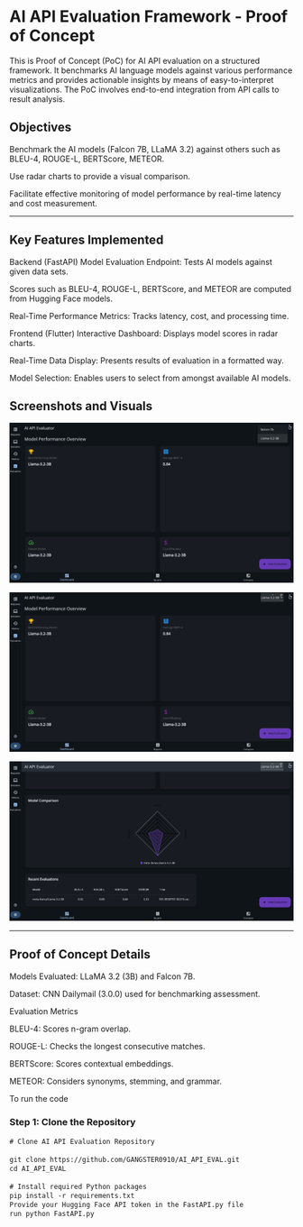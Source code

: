 # AI API Evaluation Framework - Proof of Concept
This is Proof of Concept (PoC) for AI API evaluation on a structured framework. It benchmarks AI language models against various performance metrics and provides actionable insights by means of easy-to-interpret visualizations. The PoC involves end-to-end integration from API calls to result analysis.

## Objectives

Benchmark the AI models (Falcon 7B, LLaMA 3.2) against others such as BLEU-4, ROUGE-L, BERTScore, METEOR.

Use radar charts to provide a visual comparison.

Facilitate effective monitoring of model performance by real-time latency and cost measurement.

---
##  Key Features Implemented
Backend (FastAPI)
Model Evaluation Endpoint: Tests AI models against given data sets.

Scores such as BLEU-4, ROUGE-L, BERTScore, and METEOR are computed from Hugging Face models.

Real-Time Performance Metrics: Tracks latency, cost, and processing time.

Frontend (Flutter)
Interactive Dashboard: Displays model scores in radar charts.

Real-Time Data Display: Presents results of evaluation in a formatted way.

Model Selection: Enables users to select from amongst available AI models.

## Screenshots and Visuals
![alt text](https://github.com/GANGSTER0910/apidash/blob/8fc7298824670397b07d0b42307bb1dd533af1fe/doc/proposals/2025/gsoc/images/dashboard1.png)

![alt text](https://github.com/GANGSTER0910/apidash/blob/8fc7298824670397b07d0b42307bb1dd533af1fe/doc/proposals/2025/gsoc/images/dashboard%202.png)

![alt text](https://github.com/GANGSTER0910/apidash/blob/8fc7298824670397b07d0b42307bb1dd533af1fe/doc/proposals/2025/gsoc/images/results.png)

---
##  Proof of Concept Details
Models Evaluated: LLaMA 3.2 (3B) and Falcon 7B.

Dataset: CNN Dailymail (3.0.0) used for benchmarking assessment.

Evaluation Metrics

BLEU-4: Scores n-gram overlap.

ROUGE-L: Checks the longest consecutive matches.

BERTScore: Scores contextual embeddings.

METEOR: Considers synonyms, stemming, and grammar.

To run the code 
### Step 1: Clone the Repository
```
# Clone AI API Evaluation Repository

git clone https://github.com/GANGSTER0910/AI_API_EVAL.git
cd AI_API_EVAL

# Install required Python packages
pip install -r requirements.txt
Provide your Hugging Face API token in the FastAPI.py file
run python FastAPI.py
```
